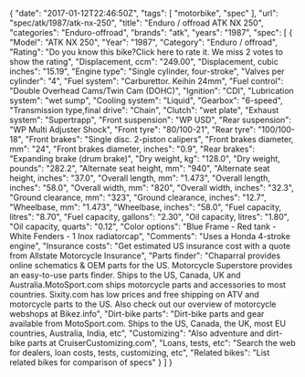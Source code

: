 {
    "date": "2017-01-12T22:46:50Z",
    "tags": [
        "motorbike",
        "spec"
    ],
    "url": "spec\/atk\/1987\/atk-nx-250",
    "title": "Enduro \/ offroad ATK NX 250",
    "categories": "Enduro-offroad",
    "brands": "atk",
    "years": "1987",
    "spec": [
        {
            "Model": "ATK NX 250",
            "Year": "1987",
            "Category": "Enduro \/ offroad",
            "Rating": "Do you know this bike?Click here to rate it. We miss 2 votes to show the rating",
            "Displacement, ccm": "249.00",
            "Displacement, cubic inches": "15.19",
            "Engine type": "Single cylinder, four-stroke",
            "Valves per cylinder": "4",
            "Fuel system": "Carburettor. Keihin 24mm",
            "Fuel control": "Double Overhead Cams\/Twin Cam (DOHC)",
            "Ignition": "CDI",
            "Lubrication system": "wet sump",
            "Cooling system": "Liquid",
            "Gearbox": "6-speed",
            "Transmission type,final drive": "Chain",
            "Clutch": "wet plate",
            "Exhaust system": "Supertrapp",
            "Front suspension": "WP USD",
            "Rear suspension": "WP Multi Adjuster Shock",
            "Front tyre": "80\/100-21",
            "Rear tyre": "100\/100-18",
            "Front brakes": "Single disc. 2-piston calipers",
            "Front brakes diameter, mm": "24",
            "Front brakes diameter, inches": "0.9",
            "Rear brakes": "Expanding brake (drum brake)",
            "Dry weight, kg": "128.0",
            "Dry weight, pounds": "282.2",
            "Alternate seat height, mm": "940",
            "Alternate seat height, inches": "37.0",
            "Overall length, mm": "1.473",
            "Overall length, inches": "58.0",
            "Overall width, mm": "820",
            "Overall width, inches": "32.3",
            "Ground clearance, mm": "323",
            "Ground clearance, inches": "12.7",
            "Wheelbase, mm": "1.473",
            "Wheelbase, inches": "58.0",
            "Fuel capacity, litres": "8.70",
            "Fuel capacity, gallons": "2.30",
            "Oil capacity, litres": "1.80",
            "Oil capacity, quarts": "0.12",
            "Color options": "Blue Frame - Red tank - White Fenders - 1 Inox radiatorcap",
            "Comments": "Uses a Honda 4-stroke engine",
            "Insurance costs": "Get estimated US insurance cost with a quote from Allstate Motorcycle Insurance",
            "Parts finder": "Chaparral provides online schematics & OEM parts for the US.   Motorcycle Superstore provides an easy-to-use parts finder. Ships to the US, Canada, UK and Australia.MotoSport.com ships motorcycle parts and accessories to most countries.    Sixity.com has low prices and free shipping on ATV and motorcycle parts to the US. Also check out our overview of motorcycle webshops at Bikez.info",
            "Dirt-bike parts": "Dirt-bike parts and gear available from MotoSport.com. Ships to the US, Canada, the UK, most EU countries, Australia, India, etc",
            "Customizing": "Also adventure and dirt-bike parts at CruiserCustomizing.com",
            "Loans, tests, etc": "Search the web for dealers, loan costs, tests, customizing, etc",
            "Related bikes": "List related bikes for comparison of specs"
        }
    ]
}